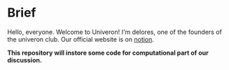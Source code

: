 # Brief
Hello, everyone. Welcome to Univeron!
I'm delores, one of the founders of the univeron club.
Our official website is on [notion](https://univeron.notion.site/Univeron-76ad788f215440b59b1ee1e369b9ca8d).

**This repository will instore some code for computational part of our discussion.**
